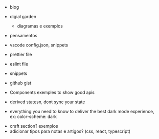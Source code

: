 - blog
- digial garden
  - diagramas e exemplos
- pensamentos
- vscode config.json, snippets
- prettier file
- eslint file

- snippets
- github gist
- Components exemples to show good apis

- derived statesn, dont sync your state
- everything you need to know to deliver the best dark mode experience, ex: color-scheme: dark
<!-- - Set of eslint roles que eu aprovo -->

- craft section? exemplos
- adicionar tipos para notas e artigos? (css, react, typescript)
